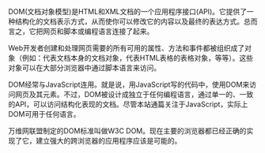 DOM(文档对象模型)是HTML和XML文档的一个应用程序接口(API)。它提供了一种结构化的文档表示方式，从而使你可以修改它的内容以及最终的表达方式。总而言之，它把网页和脚本或编程语言连接了起来。

Web开发者创建和处理网页需要的所有可用的属性、方法和事件都被组织成了对象（例如：代表文档本身的文档对象，代表HTML表格的表格对象，等等）。这些对象可以在大部分浏览器中通过脚本语言来访问。

DOM经常与JavaScript连用。就是说，用JavaScript写的代码中，使用DOM来访问网页及其元素。不过，DOM被设计成独立于任何编程语言，通过单一的、一致的API，可以访问结构化表现的文档。尽管本站通篇关注于JavaScript，实际上DOM可用于任何语言。

万维网联盟制定的DOM标准叫做W3C DOM。现在主要的浏览器都已经正确的实现了它，建立强大的跨浏览器的应用程序应该是可能的。